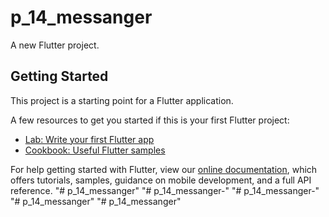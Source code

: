 # p_14_messanger

A new Flutter project.

## Getting Started

This project is a starting point for a Flutter application.

A few resources to get you started if this is your first Flutter project:

- [Lab: Write your first Flutter app](https://flutter.dev/docs/get-started/codelab)
- [Cookbook: Useful Flutter samples](https://flutter.dev/docs/cookbook)

For help getting started with Flutter, view our
[online documentation](https://flutter.dev/docs), which offers tutorials,
samples, guidance on mobile development, and a full API reference.
"# p_14_messanger" 
"# p_14_messanger-" 
"# p_14_messanger-" 
"# p_14_messanger" 
"# p_14_messanger" 
